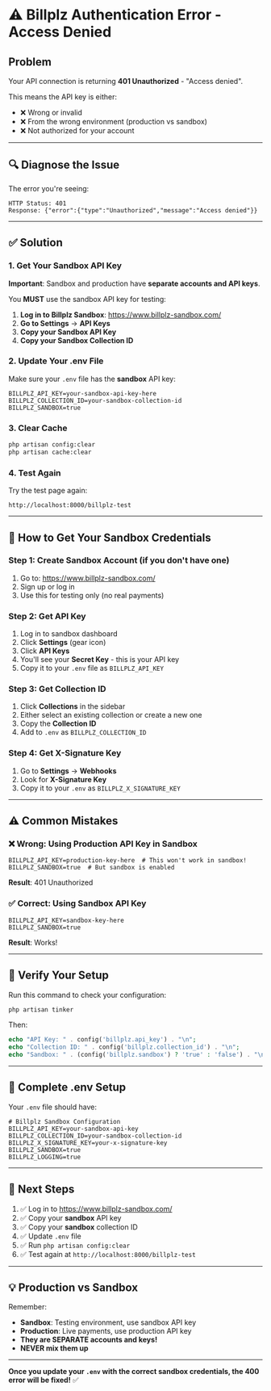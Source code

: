 # ⚠️ Billplz Authentication Error - Access Denied

## Problem

Your API connection is returning **401 Unauthorized** - "Access denied".

This means the API key is either:
- ❌ Wrong or invalid
- ❌ From the wrong environment (production vs sandbox)
- ❌ Not authorized for your account

---

## 🔍 Diagnose the Issue

The error you're seeing:
```
HTTP Status: 401
Response: {"error":{"type":"Unauthorized","message":"Access denied"}}
```

---

## ✅ Solution

### 1. Get Your Sandbox API Key

**Important**: Sandbox and production have **separate accounts and API keys**.

You **MUST** use the sandbox API key for testing:

1. **Log in to Billplz Sandbox**: https://www.billplz-sandbox.com/
2. **Go to Settings** → **API Keys**
3. **Copy your Sandbox API Key**
4. **Copy your Sandbox Collection ID**

### 2. Update Your .env File

Make sure your `.env` file has the **sandbox** API key:

```env
BILLPLZ_API_KEY=your-sandbox-api-key-here
BILLPLZ_COLLECTION_ID=your-sandbox-collection-id
BILLPLZ_SANDBOX=true
```

### 3. Clear Cache

```bash
php artisan config:clear
php artisan cache:clear
```

### 4. Test Again

Try the test page again:
```
http://localhost:8000/billplz-test
```

---

## 🔑 How to Get Your Sandbox Credentials

### Step 1: Create Sandbox Account (if you don't have one)

1. Go to: https://www.billplz-sandbox.com/
2. Sign up or log in
3. Use this for testing only (no real payments)

### Step 2: Get API Key

1. Log in to sandbox dashboard
2. Click **Settings** (gear icon)
3. Click **API Keys**
4. You'll see your **Secret Key** - this is your API key
5. Copy it to your `.env` file as `BILLPLZ_API_KEY`

### Step 3: Get Collection ID

1. Click **Collections** in the sidebar
2. Either select an existing collection or create a new one
3. Copy the **Collection ID**
4. Add to `.env` as `BILLPLZ_COLLECTION_ID`

### Step 4: Get X-Signature Key

1. Go to **Settings** → **Webhooks**
2. Look for **X-Signature Key**
3. Copy it to your `.env` as `BILLPLZ_X_SIGNATURE_KEY`

---

## ⚠️ Common Mistakes

### ❌ Wrong: Using Production API Key in Sandbox

```env
BILLPLZ_API_KEY=production-key-here  # This won't work in sandbox!
BILLPLZ_SANDBOX=true  # But sandbox is enabled
```

**Result**: 401 Unauthorized

### ✅ Correct: Using Sandbox API Key

```env
BILLPLZ_API_KEY=sandbox-key-here
BILLPLZ_SANDBOX=true
```

**Result**: Works!

---

## 🧪 Verify Your Setup

Run this command to check your configuration:

```bash
php artisan tinker
```

Then:
```php
echo "API Key: " . config('billplz.api_key') . "\n";
echo "Collection ID: " . config('billplz.collection_id') . "\n";
echo "Sandbox: " . (config('billplz.sandbox') ? 'true' : 'false') . "\n";
```

---

## 📝 Complete .env Setup

Your `.env` file should have:

```env
# Billplz Sandbox Configuration
BILLPLZ_API_KEY=your-sandbox-api-key
BILLPLZ_COLLECTION_ID=your-sandbox-collection-id
BILLPLZ_X_SIGNATURE_KEY=your-x-signature-key
BILLPLZ_SANDBOX=true
BILLPLZ_LOGGING=true
```

---

## 🎯 Next Steps

1. ✅ Log in to https://www.billplz-sandbox.com/
2. ✅ Copy your **sandbox** API key
3. ✅ Copy your **sandbox** collection ID
4. ✅ Update `.env` file
5. ✅ Run `php artisan config:clear`
6. ✅ Test again at `http://localhost:8000/billplz-test`

---

## 💡 Production vs Sandbox

Remember:
- **Sandbox**: Testing environment, use sandbox API key
- **Production**: Live payments, use production API key
- **They are SEPARATE accounts and keys!**
- **NEVER mix them up**

---

**Once you update your `.env` with the correct sandbox credentials, the 400 error will be fixed!** ✅



